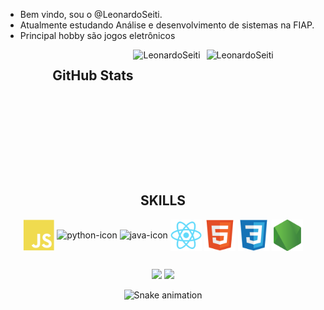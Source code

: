 -  Bem vindo, sou o @LeonardoSeiti.
-  Atualmente estudando Análise e desenvolvimento de sistemas na FIAP.
-  Principal hobby são jogos eletrônicos

<div style="display: flex; justify-content: center;">
  <h2 align="center">GitHub Stats</h2>
  <a href="https://github.com/LeonardoSeiti" style="text-decoration: none; margin-right: 10px;">
    <img height="210em" src="https://github-readme-stats.vercel.app/api?username=LeonardoSeiti&theme=apprentice&show_icons=true&hide_border=true&count_private=true" alt="LeonardoSeiti"/>
  </a>
  <img align="right" height="200em" src="https://github-readme-stats.vercel.app/api/top-langs/?username=LeonardoSeiti&theme=apprentice&show_icons=true&hide_border=true&layout=compact&langs_count=10" alt="LeonardoSeiti"/>
</div>


<div  align="center"> 
  <div style="display: inline_block">
    <h2 align="center">SKILLS</h2>
    <img align="center" height="50" width="50" alt="js-icon" src="https://raw.githubusercontent.com/devicons/devicon/master/icons/javascript/javascript-plain.svg">
    <img align="center" heigth="30" width="50" alt="python-icon" src="https://raw.githubusercontent.com/danielcranney/readme-generator/main/public/icons/skills/python-colored.svg">
     <img align="center" height="50" width="50" alt="java-icon" src="https://raw.githubusercontent.com/danielcranney/readme-generator/main/public/icons/skills/java-colored.svg">
    <img align="center" height="50" width="50" alt="react-icon" src="https://raw.githubusercontent.com/devicons/devicon/master/icons/react/react-original.svg">
    <img align="center" height="50" width="50" alt="html-icon" src="https://raw.githubusercontent.com/devicons/devicon/master/icons/html5/html5-original.svg">
    <img align="center" height="50" width="50" alt="css-icon" src="https://raw.githubusercontent.com/devicons/devicon/master/icons/css3/css3-original.svg">
    <img align="center" height="50" width="50" alt="nodejs-icon" src="https://raw.githubusercontent.com/devicons/devicon/master/icons/nodejs/nodejs-original.svg">
   </div>

  <div> 
  <h2 align = "justified"></h2>
  <p align="center">
      <a href="https://www.linkedin.com/in/leonardoseiti/" target="_blank"><img src="https://img.shields.io/badge/-LinkedIn-%230077B5?style=for-the-badge&logo=linkedin&logoColor=white" target="_blank"></a> 
      <a href = "mailto:Leonardoseiti1@gmail.com"><img src="https://img.shields.io/badge/Gmail-D14836?style=for-the-badge&logo=gmail&logoColor=white" target="_blank"></a>
  </p>
</div>

  ![Snake animation](https://github.com/LuigiGF/LuigiGF/blob/output/github-contribution-grid-snake.svg)
